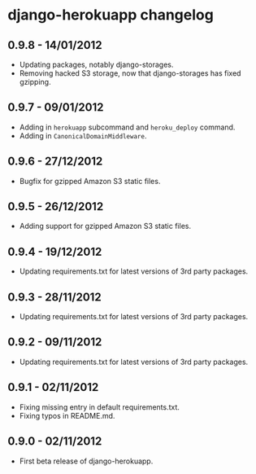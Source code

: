 django-herokuapp changelog
==========================


0.9.8 - 14/01/2012
------------------

* Updating packages, notably django-storages.
* Removing hacked S3 storage, now that django-storages has fixed gzipping.


0.9.7 - 09/01/2012
------------------

* Adding in `herokuapp` subcommand and `heroku_deploy` command.
* Adding in `CanonicalDomainMiddleware`.


0.9.6 - 27/12/2012
------------------

* Bugfix for gzipped Amazon S3 static files.


0.9.5 - 26/12/2012
------------------

* Adding support for gzipped Amazon S3 static files.


0.9.4 - 19/12/2012
------------------

* Updating requirements.txt for latest versions of 3rd party packages.


0.9.3 - 28/11/2012
------------------

* Updating requirements.txt for latest versions of 3rd party packages.


0.9.2 - 09/11/2012
------------------

* Updating requirements.txt for latest versions of 3rd party packages.


0.9.1 - 02/11/2012
------------------

* Fixing missing entry in default requirements.txt.
* Fixing typos in README.md.


0.9.0 - 02/11/2012
------------------

* First beta release of django-herokuapp.